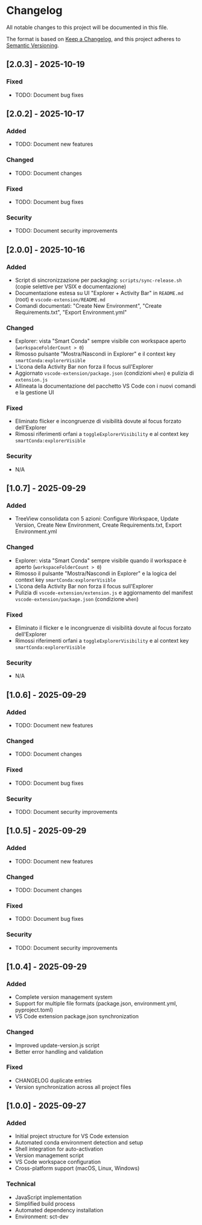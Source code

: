 # Changelog

All notable changes to this project will be documented in this file.

The format is based on [Keep a Changelog](https://keepachangelog.com/en/1.0.0/),
and this project adheres to [Semantic Versioning](https://semver.org/spec/v2.0.0.html).

## [2.0.3] - 2025-10-19
### Fixed
- TODO: Document bug fixes

## [2.0.2] - 2025-10-17

### Added
- TODO: Document new features

### Changed
- TODO: Document changes

### Fixed
- TODO: Document bug fixes

### Security
- TODO: Document security improvements

## [2.0.0] - 2025-10-16

### Added
- Script di sincronizzazione per packaging: `scripts/sync-release.sh` (copie selettive per VSIX e documentazione)
- Documentazione estesa su UI "Explorer + Activity Bar" in `README.md` (root) e `vscode-extension/README.md`
- Comandi documentati: "Create New Environment", "Create Requirements.txt", "Export Environment.yml"

### Changed
- Explorer: vista "Smart Conda" sempre visibile con workspace aperto (`workspaceFolderCount > 0`)
- Rimosso pulsante "Mostra/Nascondi in Explorer" e il context key `smartConda:explorerVisible`
- L'icona della Activity Bar non forza il focus sull'Explorer
- Aggiornato `vscode-extension/package.json` (condizioni `when`) e pulizia di `extension.js`
- Allineata la documentazione del pacchetto VS Code con i nuovi comandi e la gestione UI

### Fixed
- Eliminato flicker e incongruenze di visibilità dovute al focus forzato dell'Explorer
- Rimossi riferimenti orfani a `toggleExplorerVisibility` e al context key `smartConda:explorerVisible`

### Security
- N/A

## [1.0.7] - 2025-09-29

### Added
- TreeView consolidata con 5 azioni: Configure Workspace, Update Version, Create New Environment, Create Requirements.txt, Export Environment.yml

### Changed
- Explorer: vista "Smart Conda" sempre visibile quando il workspace è aperto (`workspaceFolderCount > 0`)
- Rimosso il pulsante "Mostra/Nascondi in Explorer" e la logica del context key `smartConda:explorerVisible`
- L'icona della Activity Bar non forza il focus sull'Explorer
- Pulizia di `vscode-extension/extension.js` e aggiornamento del manifest `vscode-extension/package.json` (condizione `when`)

### Fixed
- Eliminato il flicker e le incongruenze di visibilità dovute al focus forzato dell'Explorer
- Rimossi riferimenti orfani a `toggleExplorerVisibility` e al context key `smartConda:explorerVisible`

### Security
- N/A


## [1.0.6] - 2025-09-29

### Added
- TODO: Document new features

### Changed
- TODO: Document changes

### Fixed
- TODO: Document bug fixes

### Security
- TODO: Document security improvements


## [1.0.5] - 2025-09-29

### Added
- TODO: Document new features

### Changed
- TODO: Document changes

### Fixed
- TODO: Document bug fixes

### Security
- TODO: Document security improvements


## [1.0.4] - 2025-09-29

### Added
- Complete version management system
- Support for multiple file formats (package.json, environment.yml, pyproject.toml)
- VS Code extension package.json synchronization

### Changed
- Improved update-version.js script
- Better error handling and validation

### Fixed
- CHANGELOG duplicate entries
- Version synchronization across all project files

## [1.0.0] - 2025-09-27

### Added
- Initial project structure for VS Code extension
- Automated conda environment detection and setup
- Shell integration for auto-activation
- Version management script
- VS Code workspace configuration
- Cross-platform support (macOS, Linux, Windows)

### Technical
- JavaScript implementation
- Simplified build process
- Automated dependency installation
- Environment: sct-dev
